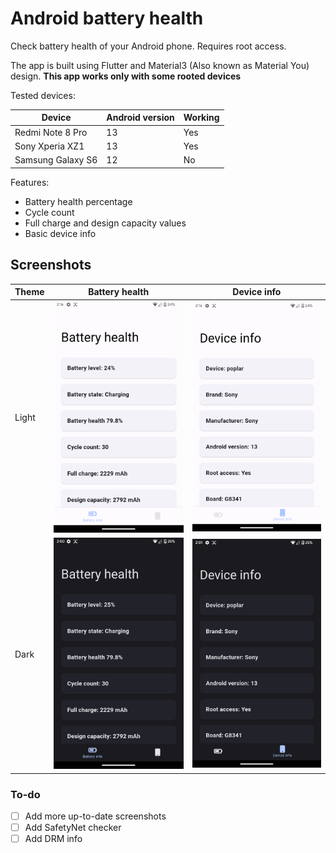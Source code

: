 # Android battery health

 Check battery health of your Android phone. Requires root access.

 The app is built using Flutter and Material3 (Also known as Material You) design.
 **This app works only with some rooted devices**

 Tested devices:

| Device            | Android version | Working |
| ----------------- | --------------- | ------- |
| Redmi Note 8 Pro  | 13              | Yes     |
| Sony Xperia XZ1   | 13              | Yes     |
| Samsung Galaxy S6 | 12              | No      |

 Features:

- Battery health percentage
- Cycle count
- Full charge and design capacity values
- Basic device info


## Screenshots

| Theme | Battery health                            | Device info                            |
| ----- | ----------------------------------------- | -------------------------------------- |
| Light | ![](screenshots/battery_health_light.png) | ![](screenshots/device_info_light.png) |
| Dark  | ![](screenshots/battery_health_dark.png)  | ![](screenshots/device_info_dark.png)  |

### To-do

- [ ] Add more up-to-date screenshots
- [ ] Add SafetyNet checker
- [ ] Add DRM info